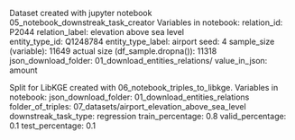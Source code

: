 Dataset created with jupyter notebook 05_notebook_downstreak_task_creator
Variables in notebook:
relation_id:                           P2044
relation_label:                        elevation above sea level	
entity_type_id:                        Q1248784
entity_type_label:                     airport
seed:                                  4
sample_size (variable):                11649
actual size (df_sample.dropna()):      11318
json_download_folder:                  01_download_entities_relations/
value_in_json:                         amount

Split for LibKGE created with 06_notebook_triples_to_libkge.
Variables in notebook:
json_download_folder:                  01_download_entities_relations
folder_of_triples:                     07_datasets/airport_elevation_above_sea_level
downstreak_task_type:                  regression
train_percentage:                      0.8
valid_percentage:                      0.1
test_percentage:                       0.1

